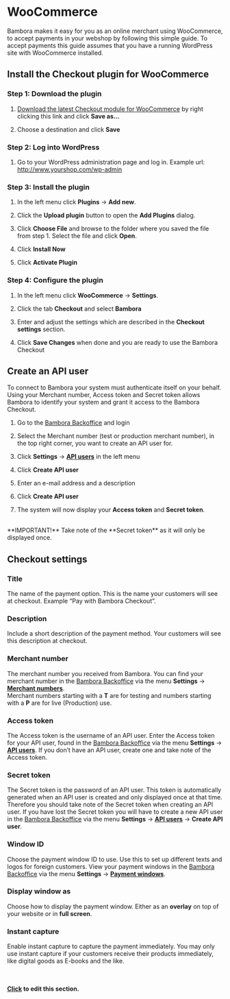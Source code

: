 
<script type="text/javascript">
$(document).ready(function () {
	
	bamboraGitHub.getLatestReleaseInfo("https://api.github.com/repos/bambora/checkout-woocommerce/releases/latest").then(function(release){
	
		$("#link").attr("href", release.downloadLink);
		$(".info").text(release.info);
	
	});
});

</script>

# WooCommerce

Bambora makes it easy for you as an online merchant using WooCommerce, to accept payments in your webshop by following this simple guide. To accept payments this guide assumes that you have a running WordPress site with WooCommerce installed.


## Install the Checkout plugin for WooCommerce

### Step 1: Download the plugin
1. <a href="https://github.com/bambora/checkout-prestashop/releases/latest" id="link">Download the latest Checkout module for WooCommerce</a> by right clicking this link and click **Save as...**

2. Choose a destination and click **Save**


### Step 2: Log into WordPress
1. Go to your WordPress administration page and log in. Example url: http://www.yourshop.com/wp-admin

### Step 3: Install the plugin
1. In the left menu click **Plugins** -> **Add new**.

2. Click the **Upload plugin** button to open the **Add Plugins** dialog.

3. Click **Choose File** and browse to the folder where you saved the file from step 1. Select the file and click **Open**.

4. Click **Install Now**

5. Click **Activate Plugin** 


### Step 4: Configure the plugin
1. In the left menu click **WooCommerce** -> **Settings**.

2. Click the tab **Checkout** and select **Bambora**

3. Enter and adjust the settings which are described in the **Checkout settings** section.

4. Click **Save Changes** when done and you are ready to use the Bambora Checkout


## Create an API user
To connect to Bambora your system must authenticate itself on your behalf. Using your Merchant number, Access token and Secret token allows Bambora to identify your system and grant it access to the Bambora Checkout.

1. Go to the <a href="https://merchant.bambora.com" target="_blank">Bambora Backoffice</a> and login

2. Select the Merchant number (test or production merchant number), in the top right corner, you want to create an API user for.

3. Click **Settings** -> **<a href="https://merchant.bambora.com/apiusers" target="_blank">API users</a>** in the left menu

4. Click **Create API user**

5. Enter an e-mail address and a description

6. Click **Create API user**

7. The system will now display your **Access token** and **Secret token**.
<br/>
**IMPORTANT!** Take note of the **Secret token** as it will only be displayed once.



## Checkout settings
### Title
The name of the payment option. This is the name your customers will see at checkout. Example “Pay with Bambora Checkout”.

### Description
Include a short description of the payment method. Your customers will see this description at checkout.

### Merchant number
The merchant number you received from Bambora. You can find your merchant number in the <a href="https://merchant.bambora.com" target="_blank">Bambora Backoffice</a> via the menu **Settings** -> **<a href="https://merchant.bambora.com/merchantnumbers" target="_blank">Merchant numbers</a>**.
<br/>
Merchant numbers starting with a **T** are for testing and numbers starting with a **P** are for live (Production) use.

### Access token
The Access token is the username of an API user. Enter the Access token for your API user, found in the <a href="https://merchant.bambora.com" target="_blank">Bambora Backoffice</a> via the menu **Settings** -> **<a href="https://merchant.bambora.com/apiusers" target="_blank">API users</a>**. If you don’t have an API user, create one and take note of the Access token.

### Secret token
The Secret token is the password of an API user. This token is automatically generated when an API user is created and only displayed once at that time. Therefore you should take note of the Secret token when creating an API user. If you have lost the Secret token you will have to create a new API user in the <a href="https://merchant.bambora.com" target="_blank">Bambora Backoffice</a> via the menu **Settings** -> **<a href="https://merchant.bambora.com/apiusers" target="_blank">API users</a>** -> **Create API user**.

### Window ID
Choose the payment window ID to use. Use this to set up different texts and logos for foreign customers. View your payment windows in the <a href="https://merchant.bambora.com" target="_blank">Bambora Backoffice</a> via the menu **Settings** -> **<a href="https://merchant.bambora.com/paymentwindows" target="_blank">Payment windows</a>**. 

### Display window as
Choose how to display the payment window. Either as an **overlay** on top of your website or in **full screen**.

### Instant capture
Enable instant capture to capture the payment immediately. You may only use instant capture if your customers receive their products immediately, like digital goods as E-books and the like.



<br/><br/>
**[Click](https://github.com/bambora/dev.bambora.com/blob/master/source/includes/online/carts/_woocommerce.md) to edit this section.**


